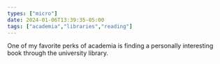 ```yaml
---
types: ["micro"]
date: 2024-01-06T13:39:35-05:00
tags: ["academia","libraries","reading"]
---
```

One of my favorite perks of academia is finding a personally interesting book through the university library.
